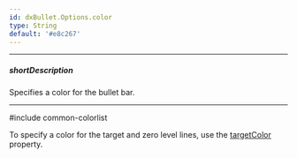 ```yaml
---
id: dxBullet.Options.color
type: String
default: '#e8c267'
---
```

---
##### shortDescription
Specifies a color for the bullet bar.

---
#include common-colorlist

To specify a color for the target and zero level lines, use the [targetColor](/api-reference/20%20Data%20Visualization%20Widgets/dxBullet/1%20Configuration/targetColor.md '/Documentation/ApiReference/UI_Components/dxBullet/Configuration/#targetColor') property.